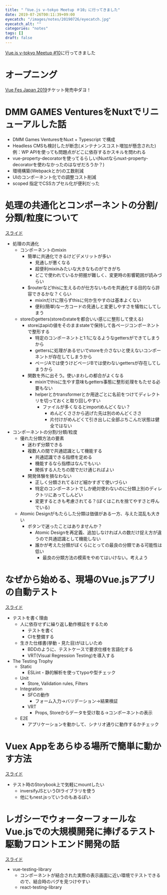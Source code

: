 ```yaml
---
title: "「Vue.js v-tokyo Meetup ＃10」に行ってきました"
date: 2019-07-26T00:11:39+09:00
eyecatch: "/images/notes/20190726/eyecatch.jpg"
eyecatch_alt: ""
categories: "notes"
tags: []
draft: false
---
```


[Vue.js v-tokyo Meetup #10](https://vuejs-meetup.connpass.com/event/138117/)に行ってきました

# オープニング
[Vue Fes Japan 2019](https://vuefes.jp/2019/)チケット発売中ダヨ！

# DMM GAMES VenturesをNuxtでリニューアルした話

- DMM Games VenturesをNuxt + Typescript で構成
- Headless CMSも検討したが断念(メンテナンスコスト増加が懸念された)<br>例：WP APIを使っても問題点がどこに依存するかスキルを問われる
- vue-property-decoratorを使ってるらしい(Nuxtならnuxt-property-decoratorを使わなかったのはなぜだろうか？)
- 環境構築(Webpackとか)の工数削減
- UIのコンポーネント化での調整コスト削減
- scoped 指定でCSSカプセル化が便利だった

# 処理の共通化とコンポーネントの分割/分類/粒度について

[スライド](https://slides.com/nakajmg/okimochi-component/)

- 処理の共通化
  - コンポーネントのmixin
    - 簡単に共通化できるけどデメリットが多い
      - 見通しが悪くなる
      - 超便利mixinみたいな大きなものができがち
      - どこで使われているか把握が難しく、変更時の影響範囲が読みづらい
    - $routerなどthisに生えるのが仕方ないものを共通化する目的なら許容できるかな？くらい
      - mixinだけに限らずthisに何か生やすのは基本よくない
      - 便利(簡単)な一方コードの見通しと変更しやすさを犠牲にしてしまう
  - storeのgetters(storeのstateを都合いい感じに整形して使える)
    - storeはapiの値をそのままstateで保持して各ページコンポーネントで整形する
      - 特定のコンポーネントと1:1になるようなgettersができてしまうから
      - gettersに処理があるせいでstoreを介さないと使えないコンポーネントが存在してしまうから
      - ページAでは使うけどページBでは使わないgettersが存在してしまうから
    - 関数を外に出そう。使いまわしの都合がよくなる
      - mixinでthisに生やす意味もgetters事態に整形処理をもたせる必要もない
      - helperとかtransformerとか用途ごとに名前をつけてディレクトリを切っておくと取り回しやすい
        - ファイルが多くなるとimportめんどくない？
          - めんどくささから逃げた先は別のめんどくささ
          - 片付けがめんどくて引き出しに全部ぶちこんだ状態は健全ではない
- コンポーネントの分割/分類/粒度
  - 優れた分類方法の要素
    - 迷わず分類できる
    - 複数人の間で共通認識として機能する
      - 共通認識できる指標を定める
      - 機能するなら指標はなんでもいい
      - 関係する人たちの間でだけ通じればよい
    - 開発体験を損なわない
      - 正しく分類されてるけど細かすぎて使いづらい
      - 特定のコンポーネントでしか絶対使わないのに分類上別のディレクトリにあってしんどい
      - 変更するときも考慮されてる？(ぼくはこれを捨てやすさと呼んでいる)
  - Atomic Designがもたらした分類は価値がある一方、与えた混乱も大きい
    - ボタンで迷ったことはありませんか？
      - Atomic Designを再定義、追加しなければ人の数だけ捉え方が違うので共通認識として機能しない
      - 誰かが考えた分類がぼくらにとっての最良の分類である可能性は低い
        - 最良の分類方法の模索をやめてはいけない。考えよう

# なぜから始める、現場のVue.jsアプリの自動テスト

[スライド](https://yinm.github.io/slides/20190725-vuejs-application-testing-with-why/#slide=1)

- テストを書く理由
  - 人に依存せずに繰り返し動作検証をするため
    - テストを書く
    - CIを整備する
  - 生きた仕様書(挙動・見た目)がほしいため
    - BDDのように、テストケースで要求仕様を言語化する
    - VRT(Visual Regression Testing)を導入する
- The Testing Trophy
  - Static
    - ESLint・静的解析を使ってtypoや型チェック
  - Unit
    - Store, Validation rules, Filters
  - Integration
    - SFCの動作
      - フォーム入力→バリデーション→結果検証
    - VRT
      - Props, Storeからデータを受け取る→コンポーネントの表示
  - E2E
    - アプリケーションを動かして、シナリオ通りに動作するかチェック

# Vuex Appをあらゆる場所で簡単に動かす方法

[スライド](https://slides.com/kahirokunn/vuex)

- テスト時のStorybook上で気軽にmountしたい
  - inversifyJSというDIライブラリを使う
  - 他にもnest.jsっていうのもあるぽい

# レガシーでウォーターフォールなVue.jsでの大規模開発に捧げるテスト駆動フロントエンド開発の話

[スライド](https://speakerdeck.com/yug1224/v-tokyo10)

- vue-testing-library
  - コンポーネントが結合された実際の表示画面に近い環境でテストできるので、結合時のバグを見つけやすい
  - react-testing-library
